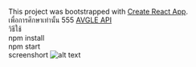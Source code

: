 This project was bootstrapped with [Create React App](https://github.com/facebookincubator/create-react-app).<br>
เพื่อการศึกษาเท่านั้น 555 [AVGLE API](https://avgle.github.io)<br>
วิธีใช้ <br>
npm install <br>
npm start<br>
screenshort
![alt text](https://drive.google.com/file/d/0B08-9tQoE1tkM0VBallFSGltOHM/view?usp=sharing)